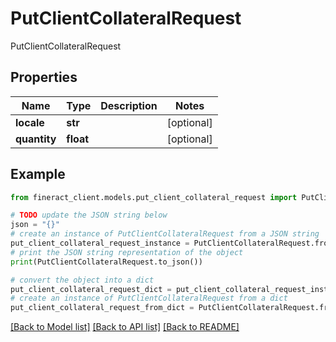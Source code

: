 # PutClientCollateralRequest

PutClientCollateralRequest

## Properties

Name | Type | Description | Notes
------------ | ------------- | ------------- | -------------
**locale** | **str** |  | [optional] 
**quantity** | **float** |  | [optional] 

## Example

```python
from fineract_client.models.put_client_collateral_request import PutClientCollateralRequest

# TODO update the JSON string below
json = "{}"
# create an instance of PutClientCollateralRequest from a JSON string
put_client_collateral_request_instance = PutClientCollateralRequest.from_json(json)
# print the JSON string representation of the object
print(PutClientCollateralRequest.to_json())

# convert the object into a dict
put_client_collateral_request_dict = put_client_collateral_request_instance.to_dict()
# create an instance of PutClientCollateralRequest from a dict
put_client_collateral_request_from_dict = PutClientCollateralRequest.from_dict(put_client_collateral_request_dict)
```
[[Back to Model list]](../README.md#documentation-for-models) [[Back to API list]](../README.md#documentation-for-api-endpoints) [[Back to README]](../README.md)



